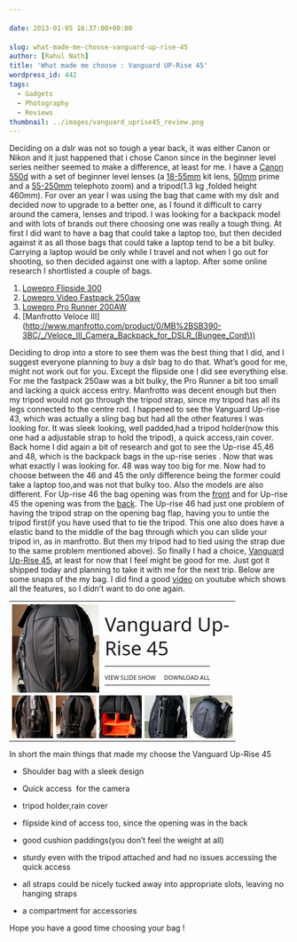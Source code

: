 ```yaml
---
  
date: 2013-01-05 16:37:00+00:00

slug: what-made-me-choose-vanguard-up-rise-45
author: [Rahul Nath]
title: 'What made me choose : Vanguard UP-Rise 45'
wordpress_id: 442
tags:
  - Gadgets
  - Photography
  - Reviews
thumbnail: ../images/vanguard_uprise45_review.png
---
```


Deciding on a dslr was not so tough a year back, it was either Canon or Nikon and it just happened that i chose Canon since in the beginner level series neither seemed to make a difference, at least for me. I have a [Canon 550d](http://www.amazon.co.uk/Canon-550D-Digital-Camera-Body/dp/B0037KM0EY) with a set of beginner level lenses (a [18-55mm](http://www.amazon.com/Canon-EF-S-18-55mm-3-5-5-6-II/dp/B000V5K3FG/ref=sr_1_1?s=electronics&ie=UTF8&qid=1357390070&sr=1-1&keywords=canon+18-55) kit lens, [50mm](http://www.amazon.com/Canon-50mm-1-8-Camera-Lens/dp/B00007E7JU/ref=sr_1_1?s=electronics&ie=UTF8&qid=1357390018&sr=1-1&keywords=canon+50mm+1.8) prime and a [55-250mm](http://www.amazon.com/Canon-55-250mm-4-0-5-6-Telephoto-Digital/dp/B0011NVMO8) telephoto zoom) and a tripod(1.3 kg ,folded height 460mm).
For over an year I was using the bag that came with my dslr and decided now to upgrade to a better one, as I found it difficult to carry around the camera, lenses and tripod. I was looking for a backpack model and with lots of brands out there choosing one was really a tough thing. At first I did want to have a bag that could take a laptop too, but then decided against it as all those bags that could take a laptop tend to be a bit bulky. Carrying a laptop would be only while I travel and not when I go out for shooting, so then decided against one with a laptop. After some online research I shortlisted a couple of bags.

1. [Lowepro Flipside 300](http://products.lowepro.com/product/flipside-300,2083.htm)
2. [Lowepro Video Fastpack 250aw](http://products.lowepro.com/product/DSLR-Video%20Fastpack%20250%20AW,2282.htm)
3. [Lowepro Pro Runner 200AW](http://products.lowepro.com/product/Pro-Runner-200-AW,2181,14.htm)
4. [Manfrotto Veloce III](http://www.manfrotto.com/product/0/MB%2BSB390-3BC/_/Veloce_III_Camera_Backpack_for_DSLR_(Bungee_Cord\))

Deciding to drop into a store to see them was the best thing that I did, and I suggest everyone planning to buy a dslr bag to do that. What’s good for me, might not work out for you. Except the flipside one I did see everything else. For me the fastpack 250aw was a bit bulky, the Pro Runner a bit too small and lacking a quick access entry. Manfrotto was decent enough but then my tripod would not go through the tripod strap, since my tripod has all its legs connected to the centre rod.
I happened to see the Vanguard Up-rise 43, which was actually a sling bag but had all the other features I was looking for. It was sleek looking, well padded,had a tripod holder(now this one had a adjustable strap to hold the tripod), a quick access,rain cover.
Back home I did again a bit of research and got to see the Up-rise 45,46 and 48, which is the backpack bags in the up-rise series . Now that was what exactly I was looking for. 48 was way too big for me. Now had to choose between the 46 and 45 the only difference being the former could take a laptop too,and was not that bulky too. Also the models are also different. For Up-rise 46 the bag opening was from the [front](http://www.premier-ink.co.uk/images/images_big/vg_uprise46_1.jpg) and for Up-rise 45 the opening was from the [back](http://img2.blogs.yahoo.co.jp/ybi/1/7a/03/shira_gon/folder/1199363/img_1199363_32950708_2?1268142426). The Up-rise 46 had just one problem of having the tripod strap on the opening bag flap, having you to untie the tripod first(if you have used that to tie the tripod. This one also does have a elastic band to the middle of the bag through which you can slide your tripod in, as in manfrotto. But then my tripod had to tied using the strap due to the same problem mentioned above).
So finally I had a choice, [Vanguard Up-Rise 45](http://www.vanguardworld.com/index.php/en/pv/products/detail-1-1-4-33.html), at least for now that I feel might be good for me. Just got it shipped today and planning to take it with me for the next trip.
Below are some snaps of the my bag. I did find a good [video](http://www.youtube.com/watch?v=_A4GN5lJhQY) on youtube which shows all the features, so I didn’t want to do one again.

<div class="wlWriterEditableSmartContent" id="scid:66721397-FF69-4ca6-AEC4-17E6B3208830:a7930e23-e5d9-4bbf-a9d8-0bb834e7717a" style="float: none; margin: 0; display: inline; padding: 0;">
<table style="outline: none; border-style: none; margin: 0; padding: 0; width: 408px; border-collapse: collapse;" border="0" cellspacing="0" cellpadding="0">
<tbody>
<tr>
<td style="outline: none; border-style: none; margin: 0; padding: 5px 0 5px 5px; width: 159px; vertical-align: bottom;" colspan="2"><a style="outline: none; border-style: none; margin: 0; padding: 0;" href="https://skydrive.live.com/redir.aspx?cid=d5a8034107adc30c&amp;page=play&amp;resid=D5A8034107ADC30C!3950&amp;parid=D5A8034107ADC30C!3949&amp;type=1&amp;Bsrc=Photomail&amp;Bpub=SDX.Photos&amp;authkey=!ABkuQXjWWoHjsww" target="_blank"> <img style="outline: none; border-style: none; padding: 0; margin: 0; border: 0; background: none; background-thumbnail: ../none; vertical-align: bottom;" title="View album" alt="vanguard uprise45 review" src="../images/vanguard_uprise45_review.png" width="159" height="159" border="0" /></a></td>
<td style="vertical-align: middle; margin: 0; padding: 5px 5px 5px 0; outline: none; border-style: none; width: 226px;" colspan="3">
<div style="margin-left: 10px; top: -3%;">
<div style="width: 226px; overflow: visible;"><a style="text-decoration: none;" href="https://skydrive.live.com/redir.aspx?cid=d5a8034107adc30c&amp;page=browse&amp;resid=D5A8034107ADC30C!3949&amp;type=5&amp;authkey=!ABkuQXjWWoHjsww&amp;Bsrc=Photomail&amp;Bpub=SDX.Photos" target="_blank"><span style="line-height: 1.26em; padding: 0; width: 226px; font-size: 26pt; font-family: 'Segoe UI', helvetica, arial, sans-serif;">Vanguard Up-Rise 45</span></a></div>
<div style="padding: 10px 0 0; margin: 0;">
<table style="margin: 0; padding: 0; outline: none; border-style: none; border-collapse: collapse; width: auto;" border="0" cellspacing="0" cellpadding="0">
<tbody>
<tr>
<td style="vertical-align: top; outline: none; border-style: none; margin: 0; padding: 10px 15px 6px 0;"><a style="font-family: 'Segoe UI', helvetica, arial, sans-serif; font-size: 8pt; outline: none; border-style: none; text-decoration: none; padding: 0; margin: 0;" href="https://skydrive.live.com/redir.aspx?cid=d5a8034107adc30c&amp;page=play&amp;resid=D5A8034107ADC30C!3949&amp;type=5&amp;authkey=!ABkuQXjWWoHjsww&amp;Bsrc=Photomail&amp;Bpub=SDX.Photos" target="_blank">VIEW SLIDE SHOW</a></td>
<td style="vertical-align: top; outline: none; border-style: none; margin: 0; padding: 10px 0 6px;"><a style="font-family: 'Segoe UI', helvetica, arial, sans-serif; font-size: 8pt; outline: none; border-style: none; text-decoration: none; padding: 0; margin: 0;" href="https://skydrive.live.com/redir.aspx?cid=d5a8034107adc30c&amp;page=downloadphotos&amp;resid=D5A8034107ADC30C!3949&amp;type=5&amp;Bsrc=Photomail&amp;Bpub=SDX.Photos&amp;authkey=!ABkuQXjWWoHjsww" target="_blank">DOWNLOAD ALL</a></td>
</tr>
</tbody>
</table>
</div>
</div>
</td>
</tr>
<tr>
<td style="vertical-align: bottom; outline: none; border-style: none; padding: 0 5px 5px; margin: 0; width: 77px; height: 77px;"><a style="font-family: 'Segoe UI', helvetica, arial, sans-serif; font-size: 8pt; outline: none; border-style: none; text-decoration: none; padding: 0; margin: 0;" href="https://skydrive.live.com/redir.aspx?cid=d5a8034107adc30c&amp;page=play&amp;resid=D5A8034107ADC30C!3951&amp;parid=D5A8034107ADC30C!3949&amp;type=1&amp;Bsrc=Photomail&amp;Bpub=SDX.Photos&amp;authkey=!ABkuQXjWWoHjsww" target="_blank"><img style="outline: none; border-style: none; padding: 0; margin: 0; border: 0; background: none; background-thumbnail: ../none; vertical-align: bottom;" title="View album" alt="vanguard uprise45 review" src="../images/vanguard_uprise45_review_1.png" width="77" height="77" border="0" /></a></td>
<td style="vertical-align: bottom; outline: none; border-style: none; padding: 0 5px 5px 0; margin: 0; width: 77px; height: 77px;"><a style="font-family: 'Segoe UI', helvetica, arial, sans-serif; font-size: 8pt; outline: none; border-style: none; text-decoration: none; padding: 0; margin: 0;" href="https://skydrive.live.com/redir.aspx?cid=d5a8034107adc30c&amp;page=play&amp;resid=D5A8034107ADC30C!3952&amp;parid=D5A8034107ADC30C!3949&amp;type=1&amp;Bsrc=Photomail&amp;Bpub=SDX.Photos&amp;authkey=!ABkuQXjWWoHjsww" target="_blank"><img style="outline: none; border-style: none; padding: 0; margin: 0; border: 0; background: none; background-thumbnail: ../none; vertical-align: bottom;" title="View album" alt="vanguard uprise45 review" src="../images/vanguard_uprise45_review_2.png" width="77" height="77" border="0" /></a></td>
<td style="vertical-align: bottom; outline: none; border-style: none; padding: 0 5px 5px 0; margin: 0; width: 77px; height: 77px;"><a style="font-family: 'Segoe UI', helvetica, arial, sans-serif; font-size: 8pt; outline: none; border-style: none; text-decoration: none; padding: 0; margin: 0;" href="https://skydrive.live.com/redir.aspx?cid=d5a8034107adc30c&amp;page=play&amp;resid=D5A8034107ADC30C!3953&amp;parid=D5A8034107ADC30C!3949&amp;type=1&amp;Bsrc=Photomail&amp;Bpub=SDX.Photos&amp;authkey=!ABkuQXjWWoHjsww" target="_blank"><img style="outline: none; border-style: none; padding: 0; margin: 0; border: 0; background: none; background-thumbnail: ../none; vertical-align: bottom;" title="View album" alt="vanguard uprise45 review" src="../images/vanguard_uprise45_review_3.png" width="77" height="77" border="0" /></a></td>
<td style="vertical-align: bottom; outline: none; border-style: none; padding: 0 5px 5px 0; margin: 0; width: 77px; height: 77px;"><a style="font-family: 'Segoe UI', helvetica, arial, sans-serif; font-size: 8pt; outline: none; border-style: none; text-decoration: none; padding: 0; margin: 0;" href="https://skydrive.live.com/redir.aspx?cid=d5a8034107adc30c&amp;page=play&amp;resid=D5A8034107ADC30C!3954&amp;parid=D5A8034107ADC30C!3949&amp;type=1&amp;Bsrc=Photomail&amp;Bpub=SDX.Photos&amp;authkey=!ABkuQXjWWoHjsww" target="_blank"><img style="outline: none; border-style: none; padding: 0; margin: 0; border: 0; background: none; background-thumbnail: ../none; vertical-align: bottom;" title="View album" alt="vanguard uprise45 review" src="../images/vanguard_uprise45_review_4.png" width="77" height="77" border="0" /></a></td>
<td style="vertical-align: bottom; outline: none; border-style: none; padding: 0 5px 5px 0; margin: 0; width: 77px; height: 77px;"><a style="font-family: 'Segoe UI', helvetica, arial, sans-serif; font-size: 8pt; outline: none; border-style: none; text-decoration: none; padding: 0; margin: 0;" href="https://skydrive.live.com/redir.aspx?cid=d5a8034107adc30c&amp;page=play&amp;resid=D5A8034107ADC30C!3955&amp;parid=D5A8034107ADC30C!3949&amp;type=1&amp;Bsrc=Photomail&amp;Bpub=SDX.Photos&amp;authkey=!ABkuQXjWWoHjsww" target="_blank"><img style="outline: none; border-style: none; padding: 0; margin: 0; border: 0; background: none; background-thumbnail: ../none; vertical-align: bottom;" title="View album" alt="vanguard uprise45 review" src="../images/vanguard_uprise45_review_5.png" width="77" height="77" border="0" /></a></td>
</tr>
</tbody>
</table>
</div>

In short the main things that made my choose the Vanguard Up-Rise 45

- Shoulder bag with a sleek design

- Quick access  for the camera

- tripod holder,rain cover

- flipside kind of access too, since the opening was in the back

- good cushion paddings(you don’t feel the weight at all)

- sturdy even with the tripod attached and had no issues accessing the quick access

- all straps could be nicely tucked away into appropriate slots, leaving no hanging straps

- a compartment for accessories

Hope you have a good time choosing your bag !
